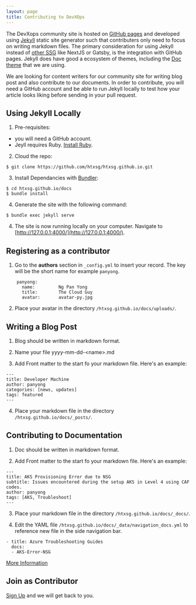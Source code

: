 ```yaml
---
layout: page
title: Contributing to DevXOps
---
```


The DevXops community site is hosted on [GitHub pages](https://pages.github.com) and developed using [Jekyll](https://jekyllrb.com) static site generator such that contributers only need to focus on writing markdown files. The primary consideration for using Jekyll instead of [other SSG](https://jamstack.org/generators/) like NextJS or Gatsby, is the integration with GitHub pages. Jekyll does have good a ecosystem of themes, including the [Doc theme](https://preview.themeforest.net/item/docs-responsive-documentation-manual-jekyll-theme/full_screen_preview/21131076?_ga=2.108511234.1642576812.1652670429-1193949032.1652515315) that we are using.

We are looking for content writers for our community site for writing blog post and also contribute to our documents. In order to contribute, you will need a GitHub account and be able to run Jekyll locally to test how your article looks liking before sending in your pull request.


## Using Jekyll Locally

1. Pre-requisites:
- you will need a GitHub account.
- Jeyll requires Ruby. [Install Ruby](https://www.ruby-lang.org/en/documentation/installation/).

2. Cloud the repo:
```
$ git clone https://github.com/htxsg/htxsg.github.io.git
```

3. Install Dependancies with [Bundler](http://bundler.io/):
```
$ cd htxsg.github.io/docs
$ bundle install
```

4. Generate the site with the following command:
```
$ bundle exec jekyll serve
```

4. The site is now running locally on your computer. Navigate to [http://127.0.0.1:4000/](http://127.0.0.1:4000/).


## Registering as a contributor

1. Go to the **authors** section in  `_config.yml` to insert your record. The key will be the short name for example `panyong`.
```
    panyong:
      name:         Ng Pan Yong
      title:        The Cloud Guy    
      avatar:       avatar-py.jpg
```

2. Place your avatar in the directory `/htxsg.github.io/docs/uploads/`.


## Writing a Blog Post

1. Blog should be written in markdown format.

2. Name your file yyyy-mm-dd-\<name\>.md

3. Add Front matter to the start fo your markdown file. Here's an example:

```
---
title: Developer Machine
author: panyong
categories: [news, updates]
tags: featured
---
```

4. Place your markdown file in the directory `/htxsg.github.io/docs/_posts/`.

## Contributing to Documentation

1. Doc should be written in markdown format.
   
2. Add Front matter to the start fo your markdown file. Here's an example:

```
---
title: AKS Provisioning Error due to NSG
subtitle: Issues encountered during the setup AKS in Level 4 using CAF codes.
author: panyong
tags: [AKS, Troubleshoot]
---
```

3. Place your markdown file in the directory `/htxsg.github.io/docs/_docs/`. 

4. Edit the YAML file `/htxsg.github.io/docs/_data/navigation_docs.yml` to reference new file in the side navigation bar.

```
- title: Azure Troubleshooting Guides
  docs:
  - AKS-Error-NSG
```

[More Information](https://preview.themeforest.net/item/docs-responsive-documentation-manual-jekyll-theme/full_screen_preview/21131076?_ga=2.108511234.1642576812.1652670429-1193949032.1652515315)

## Join as Contributor
[Sign Up](https://go.gov.sg/joindevxops) and we will get back to you.
